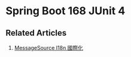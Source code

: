 # Spring Boot 168 JUnit 4

## Related Articles
1. [MessageSource I18n 國際化](https://www.ruoxue.org/spring-boot-168-ep9-messagesource-i18n/)
